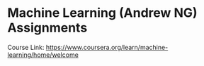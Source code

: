 # Machine Learning (Andrew NG) Assignments
Course Link: 
https://www.coursera.org/learn/machine-learning/home/welcome
